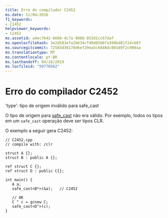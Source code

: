 ```yaml
---
title: Erro do compilador C2452
ms.date: 11/04/2016
f1_keywords:
- C2452
helpviewer_keywords:
- C2452
ms.assetid: a4ec7642-6660-4c7a-9866-853d1cc67daf
ms.openlocfilehash: 3e2d583efa2b634cf49d8588fa398bd81f24c607
ms.sourcegitcommit: 72583d30170d6ef29ea5c6848dc00169f2c909aa
ms.translationtype: MT
ms.contentlocale: pt-BR
ms.lasthandoff: 04/18/2019
ms.locfileid: "59778562"
---
```

# <a name="compiler-error-c2452"></a>Erro do compilador C2452

'type': tipo de origem inválido para safe_cast

O tipo de origem para [safe_cast](../../extensions/safe-cast-cpp-component-extensions.md) não era válido.  Por exemplo, todos os tipos em um `safe_cast` operação deve ser tipos CLR.

O exemplo a seguir gera C2452:

```
// C2452.cpp
// compile with: /clr

struct A {};
struct B : public A {};

ref struct C {};
ref struct D : public C{};

int main() {
   A a;
   safe_cast<B*>(&a);   // C2452

   // OK
   C ^ c = gcnew C;
   safe_cast<D^>(c);
}
```